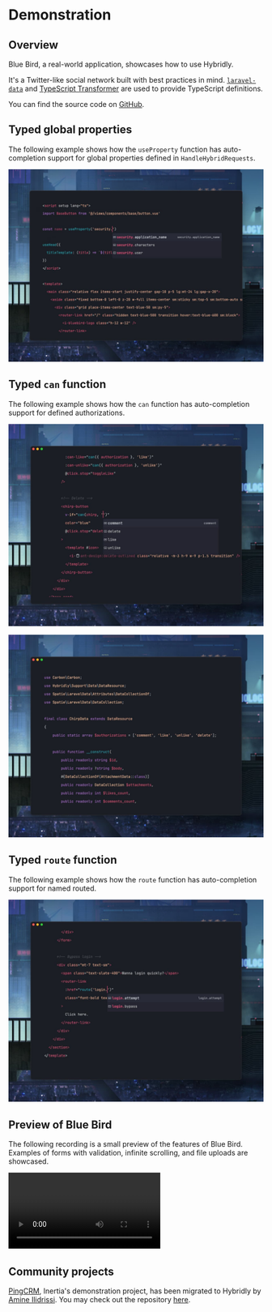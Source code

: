 # Demonstration

## Overview

Blue Bird, a real-world application, showcases how to use Hybridly. 

It's a Twitter-like social network built with best practices in mind. [`laravel-data`](https://github.com/spatie/laravel-data) and [TypeScript Transformer](https://github.com/spatie/laravel-typescript-transformer) are used to provide TypeScript definitions.

You can find the source code on [GitHub](https://github.com/hybridly/demo).

## Typed global properties

The following example shows how the `useProperty` function has auto-completion support for global properties defined in `HandleHybridRequests`.

<img
  src="../assets/typed-global-properties.jpg"
  alt="Typed global properties"
  class="rounded-lg shadow-lg mt-8"
/>

## Typed `can` function

The following example shows how the `can` function has auto-completion support for defined authorizations.

<img
  src="../assets/typed-can-function.jpg"
  alt="Typed can function"
  class="rounded-lg shadow-lg mt-8 w-full"
/>

<img
  src="../assets/authorizations-in-data.jpg"
  alt="Authorizations in data objects"
  class="rounded-lg shadow-lg mt-8 w-full"
/>

## Typed `route` function

The following example shows how the `route` function has auto-completion support for named routed.

<img
  src="../assets/typed-route-function.jpg"
  alt="Typed route function"
  class="rounded-lg shadow-lg mt-8 w-full"
/>

## Preview of Blue Bird

The following recording is a small preview of the features of Blue Bird. Examples of forms with validation, infinite scrolling, and file uploads are showcased.

<video controls class="mt-8 rounded-lg shadow-lg w-full">
   <source src="../assets/bluebird.webm" type="video/webm">
</video>


## Community projects

[PingCRM](https://github.com/inertiajs/pingcrm), Inertia's demonstration project, has been migrated to Hybridly by [Amine Ilidrissi](https://twitter.com/realaminevg). You may check out the repository [here](https://github.com/hybridly/pingcrm).
